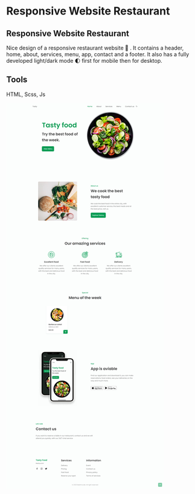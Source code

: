 # Responsive Website Restaurant
## Responsive Website Restaurant
Nice design of a responsive restaurant website 🥗 . It contains a header, home, about, services, menu, app, contact and a footer. It also has a fully developed light/dark mode 🌓 first for mobile then for desktop.

## Tools
HTML, Scss, Js


![Screenshot](assets/img/page.jpg)

